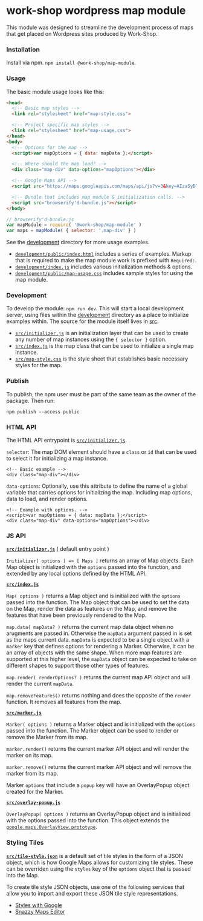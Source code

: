 # work-shop wordpress map module

This module was designed to streamline the development process of maps that get placed on Wordpress sites produced by Work-Shop.


### Installation

Install via npm. `npm install @work-shop/map-module`.


### Usage

The basic module usage looks like this:

```HTML
<head>
  <!-- Basic map styles -->
  <link rel="stylesheet" href="map-style.css">

  <!-- Project specific map styles -->
  <link rel="stylesheet" href="map-usage.css">
</head>
<body>
  <!-- Options for the map -->
  <script>var mapOptions = { data: mapData };</script>

  <!-- Where should the map load? -->
  <div class="map-div" data-options="mapOptions"></div>

  <!-- Google Maps API -->
  <script src="https://maps.googleapis.com/maps/api/js?v=3&key=AIzaSyDTkjwJK80N7YCWoKjhKz8c3J1tNEbJpRg" async defer></script>

  <!-- Bundle that includes map module & initialization calls. -->
  <script src="browserify'd-bundle.js"></script>
</body>
```

```JavaScript
// browserify'd-bundle.js
var mapModule = require( '@work-shop/map-module' )
var maps = mapModule( { selector: '.map-div' } )
```

See the [development](development) directory for more usage examples. 

- [`development/public/index.html`][dev-index-html] includes a series of examples. Markup that is required to make the map module work is prefixed with `Required:`. 
- [`development/index.js`][dev-index-js] includes various initialization methods & options.
- [`development/public/map-usage.css`](development/public/map-usage.css) includes sample styles for using the map module.


### Development

To develop the module: `npm run dev`. This will start a local development server, using files within the [development](development) directory as a place to initialize examples within. The source for the module itself lives in [src](src).

- [`src/initializer.js`](src/initializer.js) is an initialization layer that can be used to create any number of map instances using the `{ selector }` option.
- [`src/index.js`](src/index.js) is the map class that can be used to initialize a single map instance.
- [`src/map-style.css`](src/map-style.css) is the style sheet that establishes basic necessary styles for the map.


### Publish

To publish, the npm user must be part of the same team as the owner of the package. Then run:

`npm publish --access public`


### HTML API

The HTML API entrypoint is [`src/initializer.js`](src/initializer.js).

`selector`: The map DOM element should have a `class` or `id` that can be used to select it for initializing a map instance.

```
<!-- Basic example -->
<div class="map-div"></div>
```

`data-options`: Optionally, use this attribute to define the name of a global variable that carries options for initializing the map. Including map options, data to load, and render options. 

```
<!-- Example with options. -->
<script>var mapOptions = { data: mapData };</script>
<div class="map-div" data-options="mapOptions"></div>
```


### JS API

**[`src/initializer.js`](src/initializer.js)** ( default entry point )

`Initializer( options ) => [ Maps ]` returns an array of Map objects. Each Map object is initialized with the `options` passed into the function, and extended by any local options defined by the HTML API.


**[`src/index.js`](src/initializer.js)**

`Map( options )` returns a Map object and is initialized with the `options` passed into the function. The Map object that can be used to set the data on the Map, render the data as features on the Map, and remove the features that have been previously rendered to the Map.

`map.data( mapData? )` returns the current map data object when no arugments are passed in. Otherwise the `mapData` argument passed in is set as the maps current data. `mapData` is expected to be a single object with a `marker` key that defines options for rendering a Marker. Otherwise, it can be an array of objects with the same shape. When more map features are supported at this higher level, the `mapData` object can be expected to take on different shapes to support those other types of features.

`map.render( renderOptions? )` returns the current map API object and will render the current `mapData`.

`map.removeFeatures()` returns nothing and does the opposite of the `render` function. It removes all features from the map.


**[`src/marker.js`](src/marker.js)**

`Marker( options )` returns a Marker object and is initialized with the `options` passed into the function. The Marker object can be used to render or remove the Marker from its map.

`marker.render()` returns the current marker API object and will render the marker on its map.

`marker.remove()` returns the current marker API object and will remove the marker from its map.

Marker `options` that include a `popup` key will have an OverlayPopup object created for the Marker.


**[`src/overlay-popup.js`](src/overlay-popup.js)**

`OverlayPopup( options )` returns an OverlayPopup object and is initialized with the options passed into the function. This object extends the [`google.maps.OverlayView.prototype`](https://developers.google.com/maps/documentation/javascript/customoverlays#add).


### Styling Tiles

**[`src/tile-style.json`](src/tile-style.json)** is a default set of tile styles in the form of a JSON object, which is how Google Maps allows for customizing tile styles. These can be overriden using the `styles` key of the `options` object that is passed into the Map.

To create tile style JSON objects, use one of the following services that allow you to import and export these JSON tile style representations.

- [Styles with Google](https://mapstyle.withgoogle.com)
- [Snazzy Maps Editor](https://snazzymaps.com/editor)

[dev-index-js]:development/index.js
[dev-index-html]:development/public/index.html
